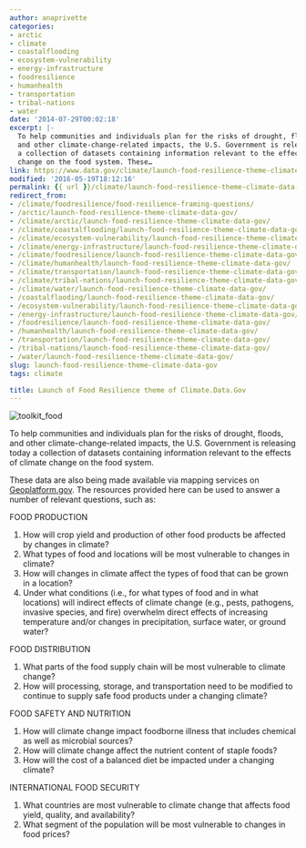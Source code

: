```yaml
---
author: anaprivette
categories:
- arctic
- climate
- coastalflooding
- ecosystem-vulnerability
- energy-infrastructure
- foodresilience
- humanhealth
- transportation
- tribal-nations
- water
date: '2014-07-29T00:02:18'
excerpt: |-
  To help communities and individuals plan for the risks of drought, floods,
  and other climate-change-related impacts, the U.S. Government is releasing today
  a collection of datasets containing information relevant to the effects of climate
  change on the food system. These…
link: https://www.data.gov/climate/launch-food-resilience-theme-climate-data-gov/
modified: '2016-05-19T18:12:16'
permalink: {{ url }}/climate/launch-food-resilience-theme-climate-data-gov/
redirect_from:
- /climate/foodresilience/food-resilience-framing-questions/
- /arctic/launch-food-resilience-theme-climate-data-gov/
- /climate/arctic/launch-food-resilience-theme-climate-data-gov/
- /climate/coastalflooding/launch-food-resilience-theme-climate-data-gov/
- /climate/ecosystem-vulnerability/launch-food-resilience-theme-climate-data-gov/
- /climate/energy-infrastructure/launch-food-resilience-theme-climate-data-gov/
- /climate/foodresilience/launch-food-resilience-theme-climate-data-gov/
- /climate/humanhealth/launch-food-resilience-theme-climate-data-gov/
- /climate/transportation/launch-food-resilience-theme-climate-data-gov/
- /climate/tribal-nations/launch-food-resilience-theme-climate-data-gov/
- /climate/water/launch-food-resilience-theme-climate-data-gov/
- /coastalflooding/launch-food-resilience-theme-climate-data-gov/
- /ecosystem-vulnerability/launch-food-resilience-theme-climate-data-gov/
- /energy-infrastructure/launch-food-resilience-theme-climate-data-gov/
- /foodresilience/launch-food-resilience-theme-climate-data-gov/
- /humanhealth/launch-food-resilience-theme-climate-data-gov/
- /transportation/launch-food-resilience-theme-climate-data-gov/
- /tribal-nations/launch-food-resilience-theme-climate-data-gov/
- /water/launch-food-resilience-theme-climate-data-gov/
slug: launch-food-resilience-theme-climate-data-gov
tags: climate

title: Launch of Food Resilience theme of Climate.Data.Gov
---
```


![toolkit_food](https://s3-us-gov-west-1.amazonaws.com/cg-0817d6e3-93c4-4de8-8b32-da6919464e61/toolkit_food-1024x1024.png)

To help communities and individuals plan for the risks of drought, floods, and other climate-change-related impacts, the U.S. Government is releasing today a collection of datasets containing information relevant to the effects of climate change on the food system.

These data are also being made available via mapping services on [Geoplatform.gov](http://www.geoplatform.gov). The resources provided here can be used to answer a number of relevant questions, such as:

FOOD PRODUCTION

1. How will crop yield and production of other food products be affected by changes in climate?
2. What types of food and locations will be most vulnerable to changes in climate?
3. How will changes in climate affect the types of food that can be grown in a location?
4. Under what conditions (i.e., for what types of food and in what locations) will indirect effects of climate change (e.g., pests, pathogens, invasive species, and fire) overwhelm direct effects of increasing temperature and/or changes in precipitation, surface water, or ground water?

FOOD DISTRIBUTION

1. What parts of the food supply chain will be most vulnerable to climate change?
2. How will processing, storage, and transportation need to be modified to continue to supply safe food products under a changing climate?

FOOD SAFETY AND NUTRITION

1. How will climate change impact foodborne illness that includes chemical as well as microbial sources?
2. How will climate change affect the nutrient content of staple foods?
3. How will the cost of a balanced diet be impacted under a changing climate?

INTERNATIONAL FOOD SECURITY

1. What countries are most vulnerable to climate change that affects food yield, quality, and availability?
2. What segment of the population will be most vulnerable to changes in food prices?
